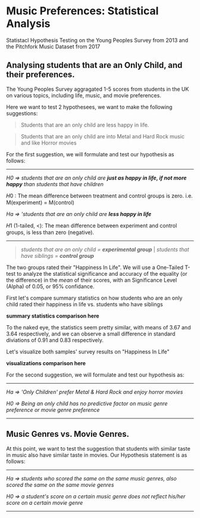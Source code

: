 # Music Preferences: Statistical Analysis
Statistacl Hypothesis Testing on the Young Peoples Survey from 2013 and the Pitchfork Music Dataset from 2017









## Analysing students that are an Only Child, and their preferences.
The Young Peoples Survey aggragated 1-5 scores from students in the UK on various topics, including life, music, and movie preferences.

Here we want to test 2 hypothesees, we want to make the following suggestions:

> Students that are an only child are less happy in life.

> Students that are an only child are into Metal and Hard Rock music and like Horror movies



For the first suggestion, we will formulate and test our hypothesis as follows:


__________

_H0 =>  students that are an only child are **just as happy in life, if not more happy** than students that have children_

𝐻0 : The mean difference between treatment and control groups is zero. i.e.  M(experiment) = M(control)


_Ha =>  'students that are an only child are **less happy in life**_

𝐻1  (1-tailed, <): The mean difference between experiment and control groups, is less than zero (negative).

__________

> _students that are an only child = **experimental group**_ | _students that have siblings = **control group**_

The two groups rated their "Happiness In Life".  We will use a One-Tailed T-test to analyze the statistical significance and accuracy of the equality (or the difference) in the _mean_ of their scores, with an Significance Level (Alpha) of 0.05, or 95% confidance.


First let's compare summary statistics on how students who are an only child rated their happiness in life vs. students who have siblings

**summary statistics comparison here**

To the naked eye, the statistics seem pretty similar, with means of 3.67 and 3.64 respectively, and we can observe a small difference in standard diviations of 0.91 and 0.83 respectively.



Let's visualize both samples' survey results on "Happiness In Life"

**visualizations comparison here**





For the second suggestion, we will formulate and test our hypothesis as:

__________

_Ha =>  'Only Children' prefer Metal & Hard Rock and enjoy horror movies_

_H0 =>  Being an only child has no predictive factor on music genre preference or movie genre preference_

__________






## Music Genres vs. Movie Genres.

At this point, we want to test the suggestion that students with similar taste in music also have similar taste in movies.
Our Hypothesis statement is as follows:

__________

_Ha =>  students who scored the same on the same music genres, also scored the same on the same movie genres_

_H0 =>  a student's score on a certain music genre does not reflect his/her score on a certain movie genre_

__________

















